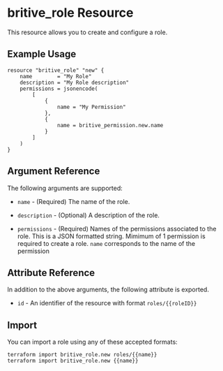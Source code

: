 # britive_role Resource

This resource allows you to create and configure a role.

## Example Usage

```hcl
resource "britive_role" "new" {
    name        = "My Role"
    description = "My Role description"
    permissions = jsonencode(
        [
            {
                name = "My Permission"
            },
            {
                name = britive_permission.new.name
            }
        ]
    )
}
```

## Argument Reference

The following arguments are supported:

* `name` - (Required) The name of the role.

* `description` - (Optional) A description of the role.

* `permissions` - (Required) Names of the permissions associated to the role. This is a JSON formatted string. Mimimum of 1 permission is required to create a role. `name` corresponds to the name of the permission


## Attribute Reference

In addition to the above arguments, the following attribute is exported.

* `id` - An identifier of the resource with format `roles/{{roleID}}`

## Import

You can import a role using any of these accepted formats:

```SH
terraform import britive_role.new roles/{{name}}
terraform import britive_role.new {{name}}
```
